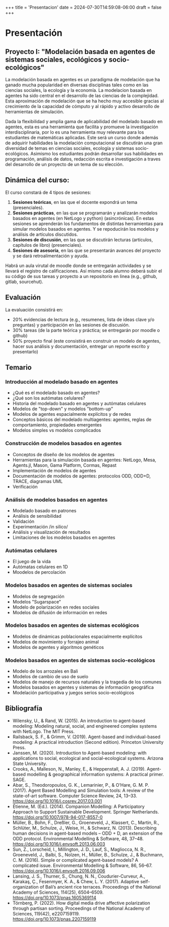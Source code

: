 +++
title = 'Presentacion'
date = 2024-07-30T14:59:08-06:00
draft = false
+++

# Presentación

## Proyecto I: "Modelación basada en agentes de sistemas sociales, ecológicos y socio-ecológicos"

La modelación basada en agentes es un paradigma de modelación que ha ganado mucha popularidad en diversas disciplinas tales como en las ciencias sociales, la ecología y la economía. La modelacion basada en agentes ha sido central en el desarrollo de las ciencias de la complejidad. Esta aproximación de modelación que se ha hecho muy accesible gracias al crecimiento de la capacidad de cómputo y al rápido y activo desarrollo de herramientas de simulación.

Dada la flexibilidad y amplia gama de aplicabilidad del modelado basado en agentes, esta es una herramienta que facilita y promueve la investigación interdisciplinaria, por lo es una herramienta muy relevante para los estudiantes de matemáticas aplicadas. Este será un curso donde además de adquirir habilidades la modelación computacional se discutirán una gran diversidad de temas en ciencias sociales, ecología y sistemas socio-ecológicos. Asimismo los estudiantes podrán desarrollar sus habilidades en programación, análisis de datos, redacción escrita e investigación a traves del desarrollo de un proyecto de un tema de su elección.

## Dinámica del curso:

El curso constará de 4 tipos de sesiones:

1. **Sesiones teóricas**, en las que el docente expondrá un tema (presenciales).
2. **Sesiones prácticas**, en las que se programarán y analizarán modelos basados en agentes (en NetLogo y python) (asincrónicas). En estas sesiones se aprenderán los fundamentos de distintas herramientas para simular modelos basados en agentes. Y se repoducirán los modelos y análisis de artículos discutidos.
3. **Sesiones de discusión**, en las que se discutirán lecturas (artículos, capítulos de libro) (presenciales).
4. **Sesiones de asesoría**, en las que se presentarán avances del proyecto y se dará retroalimentación y ayuda. 

Habrá un aula virutal de moodle donde se entregarán actividades y se llevará el registro de calificaciones. Así mismo cada alumno deberá subir el su código de sus tareas y proyecto a un repositorio en linea (e.g., github, gitlab, sourcehut).

## Evaluación

La evaluación consistirá en:

- 20% evidencias de lectura (e.g., resumenes, lista de ideas clave y/o preguntas) y participación en las sesiones de discusión.
- 30% tareas (de la parte teórica y práctica; se entregarán por moodle o github)
- 50% proyecto final (este consistirá en construir un modelo de agentes, hacer sus análisis y documentación, entregar un reporte escrito y presentarlo)

## Temario

### Introducción al modelado basado en agentes
- ¿Qué es el modelado basado en agentes?
- ¿Qué son los autómatas celulares?
- Historia del modelado basado en agentes y autómatas celulares
- Modelos de "top-down" y modelos "bottom-up"
- Modelos de agentes espacialmente explícitos y de redes
- Conceptos básicos del modelado multiagentes: agentes, reglas de comportamiento, propiedades emergentes
- Modelos simples vs modelos complicados

### Construcción de modelos basados en agentes
- Conceptos de diseño de los modelos de agentes
- Herramientas para la simulación basada en agentes: NetLogo, Mesa, Agents.jl, Mason, Gama Platform, Cormas, Repast
- Implementación de modelos de agentes
- Documentación de modelos de agentes: protocolos ODD, ODD+D, TRACE, diagramas UML
- Verificación

### Análisis de modelos basados en agentes
- Modelado basado en patrones
- Análisis de sensibilidad
- Validación
- Experimentación /in silico/
- Análisis y visualización de resultados
- Limitaciones de los modelos basados en agentes

### Autómatas celulares
- El juego de la vida
- Autómatas celulares en 1D
- Moodelos de percolación

### Modelos basados en agentes de sistemas sociales
- Modelos de segregación
- Modelos "Sugarspace"
- Modelo de polarización en redes sociales
- Modelos de difusión de información en redes

### Modelos basados en agentes de sistemas ecológicos
- Modelos de dinámicas poblacionales espacialmente explícitos 
- Modelos de movimiento y forrajeo animal
- Modelos de agentes y algoritmos genéticos

### Modelos basados en agentes de sistemas socio-ecológicos
- Modelo de los arrozales en Bali
- Modelos de cambio de uso de suelo
- Modelos de manejo de recursos naturales y la tragedia de los comunes
- Modelos basados en agentes y sistemas de información geográfica
- Modelación participativa y juegos serios socio-ecológicos

## Bibliografía
- Wilensky, U., & Rand, W. (2015). An introduction to agent-based modeling: Modeling natural, social, and engineered complex systems with NetLogo. The MIT Press.
- Railsback, S. F., & Grimm, V. (2019). Agent-based and individual-based modeling: A practical introduction (Second edition). Princeton University Press.
- Janssen, M. (2020). Introduction to Agent-based modeling: with applications to social, ecological and social-ecological systems. Arizona State University.
- Crooks, A., Malleson, N., Manley, E., & Heppenstall, A. J. (2019). Agent-based modelling & geographical information systems: A practical primer. SAGE.
- Abar, S., Theodoropoulos, G. K., Lemarinier, P., & O’Hare, G. M. P. (2017). Agent Based Modelling and Simulation tools: A review of the state-of-art software. Computer Science Review, 24, 13–33. https://doi.org/10.1016/j.cosrev.2017.03.001
- Étienne, M. (Ed.). (2014). Companion Modelling: A Participatory Approach to Support Sustainable Development. Springer Netherlands. https://doi.org/10.1007/978-94-017-8557-0
- Müller, B., Bohn, F., Dreßler, G., Groeneveld, J., Klassert, C., Martin, R., Schlüter, M., Schulze, J., Weise, H., & Schwarz, N. (2013). Describing human decisions in agent-based models – ODD + D, an extension of the ODD protocol. Environmental Modelling & Software, 48, 37–48. https://doi.org/10.1016/j.envsoft.2013.06.003
- Sun, Z., Lorscheid, I., Millington, J. D., Lauf, S., Magliocca, N. R., Groeneveld, J., Balbi, S., Nolzen, H., Müller, B., Schulze, J., & Buchmann, C. M. (2016). Simple or complicated agent-based models? A complicated issue. Environmental Modelling & Software, 86, 56–67. https://doi.org/10.1016/j.envsoft.2016.09.006
- Lansing, J. S., Thurner, S., Chung, N. N., Coudurier-Curveur, A., Karakaş, Ç., Fesenmyer, K. A., & Chew, L. Y. (2017). Adaptive self-organization of Bali’s ancient rice terraces. Proceedings of the National Academy of Sciences, 114(25), 6504–6509. https://doi.org/10.1073/pnas.1605369114
- Törnberg, P. (2022). How digital media drive affective polarization through partisan sorting. Proceedings of the National Academy of Sciences, 119(42), e2207159119. https://doi.org/10.1073/pnas.2207159119
